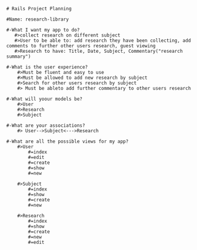     # Rails Project Planning

    #Name: research-library

    #-What I want my app to do?
       #>collect research on different subject
       #>User to be able to: add research they have been collecting, add comments to further other users research, guest viewing
       #>Research to have: Title, Date, Subject, Commentary("research summary")

    #-What is the user experience?
        #>Must be fluent and easy to use
        #>Must be allowed to add new research by subject 
        #>Search for other users research by subject
        #> Must be ableto add further commentary to other users research

    #-What will yoour models be?
        #>User
        #>Research
        #>Subject

    #-What are your associations?
        #> User-->Subject<--->Research

    #-What are all the possible views for my app?
        #>User
            #=index
            #=edit
            #=create
            #=show
            #=new

        #>Subject
            #=index
            #=show
            #=create
            #=new

        #>Research
            #=index
            #=show
            #=create
            #=new
            #=edit
    